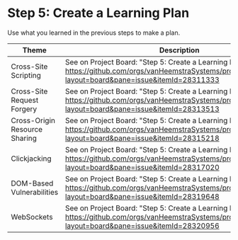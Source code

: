 # Step 5: Create a Learning Plan

Use what you learned in the previous steps to make a plan.

| Theme | Description |
| --- | --- |
| Cross-Site Scripting | See on Project Board: "Step 5: Create a Learning Plan" at https://github.com/orgs/vanHeemstraSystems/projects/28/views/1?layout=board&pane=issue&itemId=28311333 |
| Cross-Site Request Forgery | See on Project Board: "Step 5: Create a Learning Plan" at https://github.com/orgs/vanHeemstraSystems/projects/29/views/1?layout=board&pane=issue&itemId=28313513 |
| Cross-Origin Resource Sharing | See on Project Board: "Step 5: Create a Learning Plan" at https://github.com/orgs/vanHeemstraSystems/projects/30/views/1?layout=board&pane=issue&itemId=28315218 |
| Clickjacking | See on Project Board: "Step 5: Create a Learning Plan" at https://github.com/orgs/vanHeemstraSystems/projects/31/views/1?layout=board&pane=issue&itemId=28317020 |
| DOM-Based Vulnerabilities | See on Project Board: "Step 5: Create a Learning Plan" at https://github.com/orgs/vanHeemstraSystems/projects/32/views/1?layout=board&pane=issue&itemId=28319648 |
| WebSockets | See on Project Board: "Step 5: Create a Learning Plan" at https://github.com/orgs/vanHeemstraSystems/projects/33/views/1?layout=board&pane=issue&itemId=28320956 |
